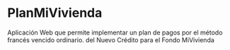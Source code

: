 # PlanMiVivienda
Aplicación Web que permite implementar un plan de pagos por el método francés vencido ordinario. del Nuevo Crédito para el Fondo MiVivienda
